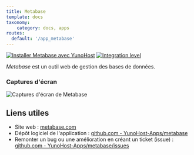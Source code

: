 ```yaml
---
title: Metabase
template: docs
taxonomy:
    category: docs, apps
routes:
  default: '/app_metabase'
---
```


[![Installer Metabase avec YunoHost](https://install-app.yunohost.org/install-with-yunohost.svg)](https://install-app.yunohost.org/?app=metabase) [![Integration level](https://dash.yunohost.org/integration/metabase.svg)](https://dash.yunohost.org/appci/app/metabase)

*Metabase* est un outil web de gestion des bases de données.

### Captures d'écran

![Captures d'écran de Metabase](https://github.com/YunoHost-Apps/metabase_ynh/blob/master/doc/screenshots/metabase-product-screenshot.png)

## Liens utiles

+ Site web : [metabase.com](https://www.metabase.com/)
+ Dépôt logiciel de l'application : [github.com - YunoHost-Apps/metabase](https://github.com/YunoHost-Apps/metabase_ynh)
+ Remonter un bug ou une amélioration en créant un ticket (issue) : [github.com - YunoHost-Apps/metabase/issues](https://github.com/YunoHost-Apps/metabase_ynh/issues)
